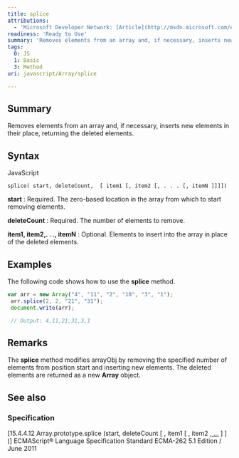 ```yaml
---
title: splice
attributions:
  - 'Microsoft Developer Network: [Article](http://msdn.microsoft.com/en-us/library/ie/wctc5k7s(v=vs.94).aspx)'
readiness: 'Ready to Use'
summary: 'Removes elements from an array and, if necessary, inserts new elements in their place, returning the deleted elements.'
tags:
  0: JS
  1: Basic
  3: Method
uri: javascript/Array/splice

---
```

## <span>Summary</span>

Removes elements from an array and, if necessary, inserts new elements in their place, returning the deleted elements.

## <span>Syntax</span>

<span class="language">JavaScript</span>

    splice( start, deleteCount,  [ item1 [, item2 [, . . . [, itemN ]]]])

**start**
:   Required. The zero-based location in the array from which to start removing elements.

**deleteCount**
:   Required. The number of elements to remove.

**item1, item2,. . ., itemN**
:   Optional. Elements to insert into the array in place of the deleted elements.

## <span>Examples</span>

The following code shows how to use the **splice** method.

``` js
var arr = new Array("4", "11", "2", "10", "3", "1");
 arr.splice(2, 2, "21", "31");
 document.write(arr);

 // Output: 4,11,21,31,3,1
```

## <span>Remarks</span>

The **splice** method modifies arrayObj by removing the specified number of elements from position start and inserting new elements. The deleted elements are returned as a new **Array** object.

## <span>See also</span>

### <span>Specification</span>

[15.4.4.12 Array.prototype.splice (start, deleteCount [ , item1 [ , item2 [ , …](http://www.ecma-international.org/ecma-262/5.1/#sec-15.4.4.12) ] ] )] ECMAScript® Language Specification Standard ECMA-262 5.1 Edition / June 2011

